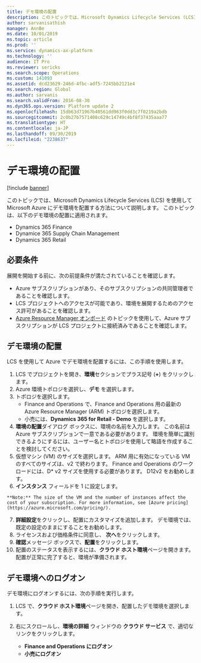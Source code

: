 ```yaml
---
title: デモ環境の配置
description: このトピックでは、Microsoft Dynamics Lifecycle Services (LCS) を使用して Microsoft Azure にデモ環境を配置する方法について説明します。 これは、Dynamics 365 Finance、Supply Chain Management、および Retail に適用されます。
author: sarvanisathish
manager: AnnBe
ms.date: 10/01/2019
ms.topic: article
ms.prod: ''
ms.service: dynamics-ax-platform
ms.technology: ''
audience: IT Pro
ms.reviewer: sericks
ms.search.scope: Operations
ms.custom: 141093
ms.assetid: dcd23629-246d-4fbc-adf5-7245bb2121e4
ms.search.region: Global
ms.author: sarvanis
ms.search.validFrom: 2016-08-30
ms.dyn365.ops.version: Platform update 2
ms.openlocfilehash: 15db63d71967b40561dd963f0dd3c7f0219a2bdb
ms.sourcegitcommit: 2c0b27b7571408c629c14749c4bf8f37435aaa77
ms.translationtype: HT
ms.contentlocale: ja-JP
ms.lasthandoff: 09/30/2019
ms.locfileid: "2238637"
---
```

# <a name="deploy-a-demo-environment"></a>デモ環境の配置

[!include [banner](../includes/banner.md)]

このトピックでは、Microsoft Dynamics Lifecycle Services (LCS) を使用して Microsoft Azure にデモ環境を配置する方法について説明します。 このトピックは、以下のデモ環境の配置に適用されます。

- Dynamics 365 Finance
- Dynamice 365 Supply Chain Management
- Dynamics 365 Retail

## <a name="prerequisites"></a>必要条件
展開を開始する前に、次の前提条件が満たされていることを確認します。

- Azure サブスクリプションがあり、そのサブスクリプションの共同管理者であることを確認します。
- LCS プロジェクトへのアクセスが可能であり、環境を展開するためのアクセス許可があることを確認します。
- [Azure Resource Manager オンボード](arm-onboarding.md) のトピックを使用して、Azure サブスクリプションが LCS プロジェクトに接続済みであることを確認します。

## <a name="deploy-a-demo-environment"></a>デモ環境の配置
LCS を使用して Azure でデモ環境を配置するには、この手順を使用します。 

1. LCS でプロジェクトを開き、**環境**セクションでプラス記号 (**+**) をクリックします。
2. Azure 環境トポロジを選択し、**デモ** を選択します。
3. トポロジを選択します。
    - Finance and Operations で、Finance and Operations 用の最新の Azure Resource Manager (ARM) トポロジを選択します。
    - 小売には、**Dynamics 365 for Retail - Demo** を選択します。
4. **環境の配置**ダイアログ ボックスに、環境の名前を入力します。 この名前は Azure サブスクリプションで一意である必要があります。 環境を簡単に識別できるようにするには、ユーザー名とトポロジを使用して略語を作成することを検討してください。
5. 仮想マシン (VM) のサイズを選択します。 ARM 用に有効になっている VM のすべてのサイズは、v2 で終わります。 Finance and Operations のワークロードには、D* v2 サイズを使用する必要があります。 D12v2 をお勧めします。
6. **インスタンス** フィールドを 1 に設定します。


~~~
**Note:** The size of the VM and the number of instances affect the cost of your subscription. For more information, see [Azure pricing](https://azure.microsoft.com/pricing/).
~~~

7. **詳細設定**をクリックし、配置にカスタマイズを追加します。 デモ環境では、既定の設定のままにすることをお勧めします。
8. ライセンスおよび価格条件に同意し、 **次へ**をクリックします。
9. **確認**メッセージ ボックスで、**配置**をクリックします。
10. 配置のステータスを表示するには、**クラウド ホスト環境**ページを開きます。 配置が正常に完了すると、環境が準備されます。

## <a name="log-on-to-your-demo-environment"></a>デモ環境へのログオン
デモ環境にログオンするには、次の手順を実行します。

1. LCS で、**クラウド ホスト環境**ページを開き、配置したデモ環境を選択します。

2. 右にスクロールし、**環境の詳細** ウィンドウの **クラウド サービス** で、適切なリンクをクリックします。

      - **Finance and Operations にログオン**
      - **小売にログオン**
